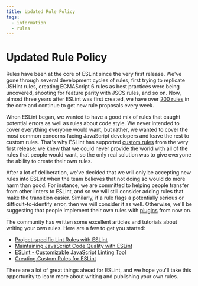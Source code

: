 ```yaml
---
title: Updated Rule Policy
tags:
  - information
  - rules
---
```


# Updated Rule Policy

Rules have been at the core of ESLint since the very first release. We've gone through several development cycles of rules, first trying to replicate JSHint rules, creating ECMAScript 6 rules as best practices were being uncovered, shooting for feature parity with JSCS rules, and so on. Now, almost three years after ESLint was first created, we have over [200 rules](https://eslint.org/docs/rules/) in the core and continue to get new rule proposals every week.

When ESLint began, we wanted to have a good mix of rules that caught potential errors as well as rules about code style. We never intended to cover everything everyone would want, but rather, we wanted to cover the most common concerns facing JavaScript developers and leave the rest to custom rules. That's why ESLint has supported [custom rules](https://eslint.org/docs/developer-guide/working-with-rules.html) from the very first release: we knew that we could never provide the world with all of the rules that people would want, so the only real solution was to give everyone the ability to create their own rules.

After a lot of deliberation, we've decided that we will only be accepting new rules into ESLint when the team believes that not doing so would do more harm than good. For instance, we are committed to helping people transfer from other linters to ESLint, and so we will still consider adding rules that make the transition easier. Similarly, if a rule flags a potentially serious or difficult-to-identify error, then we will consider it as well. Otherwise, we'll be suggesting that people implement their own rules with [plugins](https://eslint.org/docs/developer-guide/working-with-plugins.html) from now on.

The community has written some excellent articles and tutorials about writing your own rules. Here are a few to get you started:

* [Project-specific Lint Rules with ESLint](https://gist.github.com/jareware/7179093)
* [Maintaining JavaScript Code Quality with ESLint](https://www.paypal-engineering.com/2014/12/12/maintaining-javascript-code-quality-with-eslint/)
* [ESLint - Customizable JavaScript Linting Tool](http://blog.thecodecampus.de/eslint-customizable-javascript-linting-tool-2/)
* [Creating Custom Rules for ESLint](https://insideops.wordpress.com/2015/12/08/creating-custom-rules-for-eslint/)

There are a lot of great things ahead for ESLint, and we hope you'll take this opportunity to learn more about writing and publishing your own rules.
